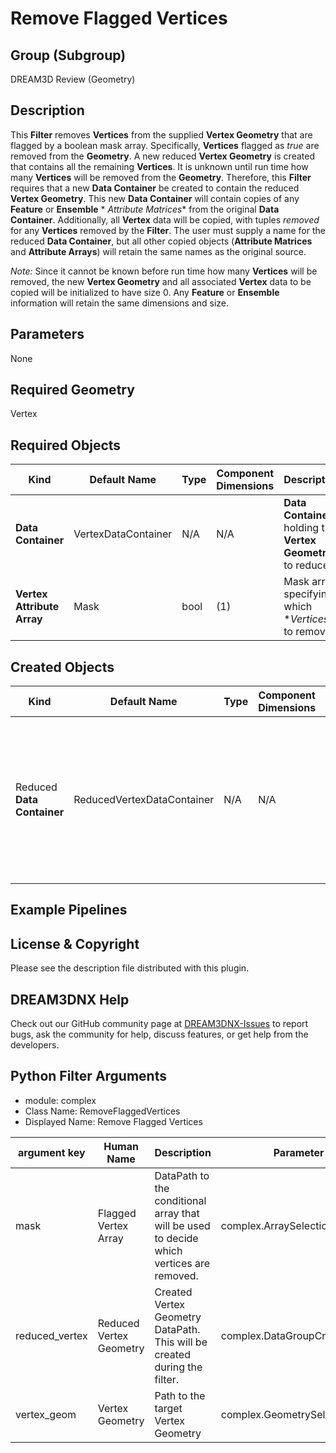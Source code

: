 # Remove Flagged Vertices

## Group (Subgroup) ##

DREAM3D Review (Geometry)

## Description ##

This **Filter** removes **Vertices** from the supplied **Vertex Geometry** that are flagged by a boolean mask array.
Specifically, **Vertices** flagged as *true* are removed from the **Geometry**. A new reduced **Vertex Geometry** is
created that contains all the remaining **Vertices**. It is unknown until run time how many **Vertices** will be removed
from the **Geometry**. Therefore, this **Filter** requires that a new **Data Container** be created to contain the
reduced **Vertex Geometry**. This new **Data Container** will contain copies of any **Feature** or **Ensemble** *
*Attribute Matrices** from the original **Data Container**. Additionally, all **Vertex** data will be copied, with
tuples *removed* for any **Vertices** removed by the **Filter**. The user must supply a name for the reduced **Data
Container**, but all other copied objects (**Attribute Matrices** and **Attribute Arrays**) will retain the same names
as the original source.

_Note:_ Since it cannot be known before run time how many **Vertices** will be removed, the new **Vertex Geometry** and
all associated **Vertex** data to be copied will be initialized to have size 0. Any **Feature** or **Ensemble**
information will retain the same dimensions and size.

## Parameters ##

None

## Required Geometry ###

Vertex

## Required Objects ##

| Kind                       | Default Name        | Type | Component Dimensions | Description                                                  |
|----------------------------|---------------------|------|----------------------|--------------------------------------------------------------|
| **Data Container**         | VertexDataContainer | N/A  | N/A                  | **Data Container** holding the **Vertex Geometry** to reduce |
| **Vertex Attribute Array** | Mask                | bool | (1)                  | Mask array specifying which **Vertices* to remove            |

## Created Objects ##

| Kind                       | Default Name               | Type | Component Dimensions | Description                                                                                                               |
|----------------------------|----------------------------|------|----------------------|---------------------------------------------------------------------------------------------------------------------------|
| Reduced **Data Container** | ReducedVertexDataContainer | N/A  | N/A                  | **Data Container** holding the reduced **Vertex Geometry** and any copied **Attribute Matrices** and **Attribute Arrays** |

## Example Pipelines ##

## License & Copyright ##

Please see the description file distributed with this plugin.

## DREAM3DNX Help

Check out our GitHub community page at [DREAM3DNX-Issues](https://github.com/BlueQuartzSoftware/DREAM3DNX-Issues) to report bugs, ask the community for help, discuss features, or get help from the developers.

## Python Filter Arguments

+ module: complex
+ Class Name: RemoveFlaggedVertices
+ Displayed Name: Remove Flagged Vertices

| argument key | Human Name | Description | Parameter Type |
|--------------|------------|-------------|----------------|
| mask | Flagged Vertex Array | DataPath to the conditional array that will be used to decide which vertices are removed. | complex.ArraySelectionParameter |
| reduced_vertex | Reduced Vertex Geometry | Created Vertex Geometry DataPath. This will be created during the filter. | complex.DataGroupCreationParameter |
| vertex_geom | Vertex Geometry | Path to the target Vertex Geometry | complex.GeometrySelectionParameter |

